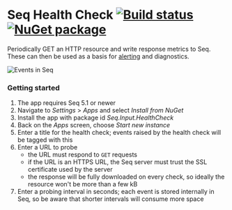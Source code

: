 # Seq Health Check [![Build status](https://ci.appveyor.com/api/projects/status/hjmlyd6j94uigycg?svg=true)](https://ci.appveyor.com/project/datalust/seq-input-healthcheck) [![NuGet package](https://img.shields.io/nuget/vpre/seq.input.healthcheck.svg)](https://nuget.org/packages/Seq.Input.HealthCheck)

Periodically GET an HTTP resource and write response metrics to Seq. These can then be used as a basis for [alerting](https://docs.getseq.net/docs/alerts) and diagnostics.

![Events in Seq](https://raw.githubusercontent.com/datalust/seq-input-healthcheck/dev/asset/screenshot.png)

### Getting started

1. The app requires Seq 5.1 or newer
2. Navigate to _Settings_ > _Apps_ and select _Install from NuGet_
3. Install the app with package id _Seq.Input.HealthCheck_
4. Back on the _Apps_ screen, choose _Start new instance_
5. Enter a title for the health check; events raised by the health check will be tagged with this
6. Enter a URL to probe
   - the URL must respond to `GET` requests
   - if the URL is an HTTPS URL, the Seq server must trust the SSL certificate used by the server
   - the response will be fully downloaded on every check, so ideally the resource won't be more than a few kB
7. Enter a probing interval in seconds; each event is stored internally in Seq, so be aware that shorter intervals will consume more space

